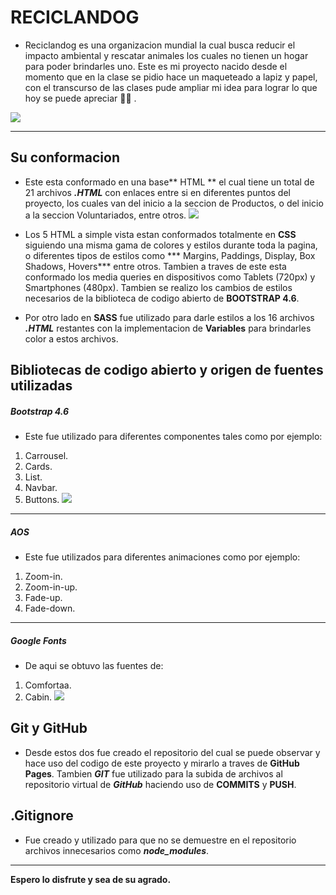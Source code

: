 # RECICLANDOG

- Reciclandog es una organizacion mundial la cual busca reducir el impacto ambiental y rescatar animales los cuales no tienen un hogar para poder  brindarles uno. Este es mi proyecto nacido desde el momento que en la clase se pidio hace un maqueteado a lapiz y papel, con el transcurso de las clases pude ampliar mi idea para lograr lo que hoy se puede apreciar 🐾💙 . 


![](https://joaquinfedericogonzalez.github.io/Reciclandog/img/perros.jpg)

------------



## Su conformacion 

- Este esta conformado en una base** HTML ** el cual tiene un total de 21 archivos ***.HTML*** con enlaces entre si en diferentes puntos del proyecto, los cuales van del inicio a la seccion de Productos, o del inicio a la seccion Voluntariados, entre otros.
![](https://bn1301files.storage.live.com/y4pPZyzlMGwdCa6KIyTwxWNPK2YFL6byCvghvK-T0pw8Hhjjpron-SNclszWaN9xzV3-Y-c_avChCFzfT0pk-y5d2cTSrJu8j12qtbSn5rwfP-xvXnAFDev0MHJIuPURmPSjkFTDGCzn-sIHTgm4kdwqqvzJG9aeNPkG6JHI0mG7drD9bDdB2Md9Qc4UF0x0VvWjLojYDdCnMb-XU2oXSIdjSEJvYP25rM4UQTFYgOkQuo/2021-06-25.png?psid=1&width=1256&height=591)

- Los 5 HTML a simple vista estan conformados totalmente en **CSS** siguiendo una misma gama de colores y estilos durante toda la pagina, o diferentes tipos de estilos como *** Margins, Paddings, Display, Box Shadows, Hovers*** entre otros. Tambien a traves de este esta conformado los media queries en dispositivos como Tablets (720px) y Smartphones (480px).
Tambien se realizo los cambios de estilos necesarios de la biblioteca de codigo abierto de **BOOTSTRAP 4.6**.
- Por otro lado en **SASS** fue utilizado para darle estilos a los 16 archivos ***.HTML***  restantes con la implementacion de **Variables** para brindarles color a estos archivos.

## Bibliotecas de codigo abierto y origen de fuentes utilizadas
##### Bootstrap 4.6
- Este fue utilizado para diferentes componentes tales como por ejemplo: 
1. Carrousel.
2.  Cards.
3.  List.
4. Navbar.
5. Buttons.
![](https://bn1301files.storage.live.com/y4pFvZZ7F0mhRSytBgG_pNOubNchemZG3wXdzkVD23EstB4Rn5CGrn5wabu02m1lDBDiijwAYgFuKvnV-A-XYEPAZWqFQ7bbaDAsRlM3rK5Ced28lmQv2r2skAW_UIQ-hImk1vgmGIDBSvLbwd1DHjeIG9KEwSTIXSs7_Y0HnrM3POphF5yIjAlgfT7BIOYWaAl8v-2WB7Pzsn60h4X7rFHtLKuTEDZk6wvAcO_MVu0YCw/2021-06-25%20%283%29.png?psid=1&width=1340&height=485)
------------


##### AOS
- Este fue utilizados para diferentes animaciones como por ejemplo:
1. Zoom-in.
2. Zoom-in-up.
3. Fade-up.
4. Fade-down.

------------

##### Google Fonts
- De aqui se obtuvo las fuentes de:
1. Comfortaa.
2. Cabin.
![](https://bn1301files.storage.live.com/y4pmThdxtR7ZItAuWvU4hUKoubdAGjpWGGFDwRt7HDzy5FqsW_WQKP32PjdC4IRzv6D2hYsZZsM2ijHaRjv3a5FfI5ZkcGYjs4XFVjBID79sFc8rOP19nmIH-OVJkhiGjNDv1HugglaUrXF_bcmKKEaPGCKpuFtdcPsRujUHsQF2_yxCKwEyi30_uDNp1DodInqwaNl4k2WOcRGRzuzmHpZSzypJCxO-uuFGydmmRd5a-c/2021-06-25%20%284%29.png?psid=1&width=1346&height=534)

## Git y GitHub
- Desde estos dos fue creado el repositorio del cual se puede observar y hace uso del codigo de este proyecto y mirarlo a traves de **GitHub Pages**. Tambien ***GIT***  fue utilizado para la subida de archivos al repositorio virtual de ***GitHub*** haciendo uso de **COMMITS** y **PUSH**.

## .Gitignore
- Fue creado y utilizado para que no se demuestre en el repositorio archivos innecesarios como ***node_modules***.

------------


**Espero lo disfrute y sea de su agrado.**